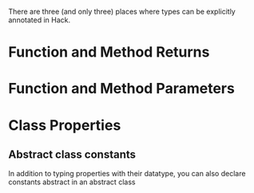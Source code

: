 There are three (and only three) places where types can be explicitly annotated in Hack.

# Function and Method Returns

# Function and Method Parameters

# Class Properties

## Abstract class constants

In addition to typing properties with their datatype, you can also declare constants abstract in an abstract class
